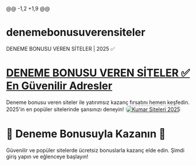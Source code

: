 @@ -1,2 +1,9 @@
# denemebonusuverensiteler
DENEME BONUSU VEREN SİTELER | 2025 ✅
# <a href="https://t2m.io/2284401">DENEME BONUSU VEREN SİTELER ✅ En Güvenilir Adresler</a>
Deneme bonusu veren siteler ile yatırımsız kazanç fırsatını hemen keşfedin. 2025'in en popüler sitelerinde şansınızı deneyin!
<a href="https://t2m.io/2284401" title="Kumar Siteleri">
    <img src="https://i.ibb.co/n3FKJky/21aa7c47-127c-4dbb-a517-fb434c043179.jpg" alt="Kumar Siteleri 2025" style="max-width: 100%; border: 2px solid #ddd; border-radius: 10px;">
</a>
# 🌟 Deneme Bonusuyla Kazanın 🌟
Güvenilir ve popüler sitelerde ücretsiz bonuslarla kazanç elde edin. Şimdi giriş yapın ve eğlenceye başlayın!
